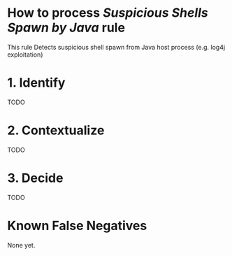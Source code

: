# How to process *Suspicious Shells Spawn by Java* rule
This rule Detects suspicious shell spawn from Java host process (e.g. log4j exploitation)

# 1. Identify
TODO

# 2. Contextualize
TODO

# 3. Decide
TODO

# Known False Negatives
None yet.
